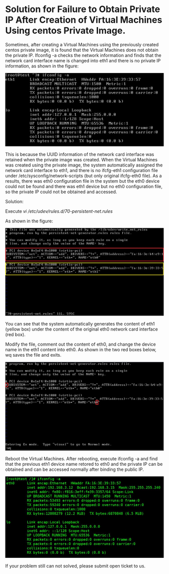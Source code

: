 # Solution for Failure to Obtain Private IP After Creation of Virtual Machines Using centos Private Image.



Sometimes, after creating a Virtual Machines using the previously created centos private image, it is found that the Virtual Machines does not obtain the private IP. Ifconfig -a checks the network information and finds that the network card interface name is changed into eth1 and there is no private IP information, as shown in the figure:

![](https://github.com/jdcloudcom/cn/blob/cn-VirtualMachine-Linux/image/Elastic-Compute/Virtual-Machine/Linux/%E4%BD%BF%E7%94%A8centos%E7%A7%81%E6%9C%89%E9%95%9C%E5%83%8F%E5%88%9B%E5%BB%BA%E4%BA%91%E4%B8%BB%E6%9C%BA%E5%90%8E%E6%97%A0%E6%B3%95%E8%8E%B7%E5%8F%96%E5%86%85%E7%BD%91IP%E8%A7%A3%E5%86%B3%E5%8A%9E%E6%B3%9501.png)

This is because the UUID information of the network card interface was retained when the private image was created. When the Virtual Machines was created using the private image, the system automatically assigned the network card interface to eth1, and there is no ifcfg-eth1 configuration file under /etc/sysconfig/network-scripts (but only original ifcfg-eth0 file). As a results, there was eth0 configuration file in the system but the eth0 device could not be found and there was eth1 device but no eth0 configuration file, so the private IP could not be obtained and accessed.

Solution:

Execute
*vi /etc/udev/rules.d/70-persistent-net.rules*

As shown in the figure:

![](https://github.com/jdcloudcom/cn/blob/cn-VirtualMachine-Linux/image/Elastic-Compute/Virtual-Machine/Linux/%E4%BD%BF%E7%94%A8centos%E7%A7%81%E6%9C%89%E9%95%9C%E5%83%8F%E5%88%9B%E5%BB%BA%E4%BA%91%E4%B8%BB%E6%9C%BA%E5%90%8E%E6%97%A0%E6%B3%95%E8%8E%B7%E5%8F%96%E5%86%85%E7%BD%91IP%E8%A7%A3%E5%86%B3%E5%8A%9E%E6%B3%9502.png)

You can see that the system automatically generates the content of eth1 (yellow box) under the content of the original eth0 network card interface (red box).

Modify the file, comment out the content of eth0, and change the device name in the eth1 content into eth0. As shown in the two red boxes below, wq saves the file and exits.

![](https://github.com/jdcloudcom/cn/blob/cn-VirtualMachine-Linux/image/Elastic-Compute/Virtual-Machine/Linux/%E4%BD%BF%E7%94%A8centos%E7%A7%81%E6%9C%89%E9%95%9C%E5%83%8F%E5%88%9B%E5%BB%BA%E4%BA%91%E4%B8%BB%E6%9C%BA%E5%90%8E%E6%97%A0%E6%B3%95%E8%8E%B7%E5%8F%96%E5%86%85%E7%BD%91IP%E8%A7%A3%E5%86%B3%E5%8A%9E%E6%B3%9503.png)

Reboot the Virtual Machines. After rebooting, execute ifconfig -a and find that the previous eth1 device name retored to eth0 and the private IP can be obtained and can be accessed normally after binding the public IP.

![](https://github.com/jdcloudcom/cn/blob/cn-VirtualMachine-Linux/image/Elastic-Compute/Virtual-Machine/Linux/%E4%BD%BF%E7%94%A8centos%E7%A7%81%E6%9C%89%E9%95%9C%E5%83%8F%E5%88%9B%E5%BB%BA%E4%BA%91%E4%B8%BB%E6%9C%BA%E5%90%8E%E6%97%A0%E6%B3%95%E8%8E%B7%E5%8F%96%E5%86%85%E7%BD%91IP%E8%A7%A3%E5%86%B3%E5%8A%9E%E6%B3%9504.png)

If your problem still can not solved, please submit open ticket to us.
